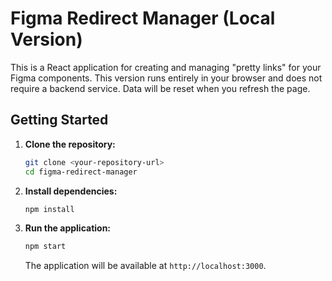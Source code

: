 # Figma Redirect Manager (Local Version)

This is a React application for creating and managing "pretty links" for your Figma components. This version runs entirely in your browser and does not require a backend service. Data will be reset when you refresh the page.

## Getting Started

1.  **Clone the repository:**
    ```bash
    git clone <your-repository-url>
    cd figma-redirect-manager
    ```

2.  **Install dependencies:**
    ```bash
    npm install
    ```

3.  **Run the application:**
    ```bash
    npm start
    ```
    The application will be available at `http://localhost:3000`.
